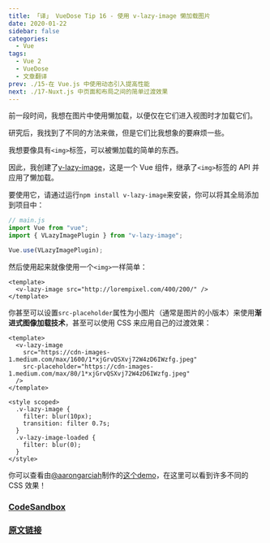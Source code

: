 ```yaml
---
title: 「译」 VueDose Tip 16 - 使用 v-lazy-image 懒加载图片
date: 2020-01-22
sidebar: false
categories:
  - Vue
tags:
  - Vue 2
  - VueDose
  - 文章翻译
prev: ./15-在 Vue.js 中使用动态引入提高性能
next: ./17-Nuxt.js 中页面和布局之间的简单过渡效果
---
```


前一段时间，我想在图片中使用懒加载，以便仅在它们进入视图时才加载它们。

研究后，我找到了不同的方法来做，但是它们比我想象的要麻烦一些。

我想要像具有`<img>`标签，可以被懒加载的简单的东西。

因此，我创建了[v-lazy-image](https://github.com/alexjoverm/v-lazy-image)，这是一个 Vue 组件，继承了`<img>`标签的 API 并应用了懒加载。

要使用它，请通过运行`npm install v-lazy-image`来安装，你可以将其全局添加到项目中：

```js
// main.js
import Vue from "vue";
import { VLazyImagePlugin } from "v-lazy-image";

Vue.use(VLazyImagePlugin);
```

然后使用起来就像使用一个`<img>`一样简单：

```vue
<template>
  <v-lazy-image src="http://lorempixel.com/400/200/" />
</template>
```

你甚至可以设置`src-placeholder`属性为小图片（通常是图片的小版本）来使用**渐进式图像加载技术**，甚至可以使用 CSS 来应用自己的过渡效果：

```vue
<template>
  <v-lazy-image
    src="https://cdn-images-1.medium.com/max/1600/1*xjGrvQSXvj72W4zD6IWzfg.jpeg"
    src-placeholder="https://cdn-images-1.medium.com/max/80/1*xjGrvQSXvj72W4zD6IWzfg.jpeg"
  />
</template>

<style scoped>
  .v-lazy-image {
    filter: blur(10px);
    transition: filter 0.7s;
  }
  .v-lazy-image-loaded {
    filter: blur(0);
  }
</style>
```

你可以查看由[@aarongarciah](https://twitter.com/aarongarciah)制作的[这个demo](https://codesandbox.io/s/9l3n6j5944)，在这里可以看到许多不同的 CSS 效果！

### [CodeSandbox](https://codesandbox.io/s/9l3n6j5944)

### [原文链接](https://vuedose.tips/tips/lazy-loading-images-with-v-lazy-image)
